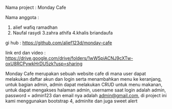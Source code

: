 Nama project : Monday Cafe

Nama anggota :
1. alief wafiq ramadhan
2. Naufal rasydi
3.zahra athifa
4.khalis briandaufa

gi hub :
https://github.com/alief123d/monday-cafe

link erd dan video :
https://drive.google.com/drive/folders/1wW5piACNJ9cXTw-oxU8RCPywkHrDU5zk?usp=sharing

Monday Cafe merupakan sebuah website cafe di mana user dapat melakukan daftar akun dan login serta menambahkan menu ke keranjang, untuk bagian admin, admin dapat melakukan CRUD untuk menu makanan, untuk dapat mengakses halaman admin, username saat login adalah admin, password = admin123 dan email nya adalah admin@gmail.com, di project ini kami menggunakan bootstrap 4, adminlte dan juga sweet alert